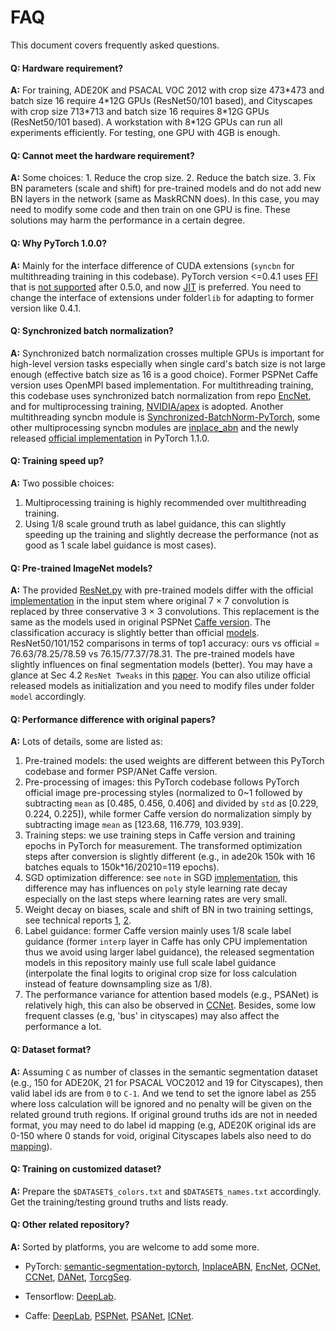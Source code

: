 # FAQ

This document covers frequently asked questions.

#### Q: Hardware requirement?

**A:** For training, ADE20K and PSACAL VOC 2012 with crop size 473\*473 and batch size 16 require 4*12G GPUs (ResNet50/101 based), and Cityscapes with crop size 713\*713 and batch size 16 requires 8\*12G GPUs   (ResNet50/101 based). A workstation with 8\*12G GPUs can run all experiments efficiently. For testing, one GPU with 4GB is enough.

#### Q: Cannot meet the hardware requirement?

**A:** Some choices: 1. Reduce the crop size. 2. Reduce the batch size. 3. Fix BN parameters (scale and shift) for pre-trained models and do not add new BN layers in the network (same as MaskRCNN does). In this case, you may need to modify some code and then train on one GPU is fine. These solutions may harm the performance in a certain degree.

#### Q: Why PyTorch 1.0.0?

**A:** Mainly for the interface difference of CUDA extensions (`syncbn` for multithreading training in this codebase). PyTorch version <=0.4.1 uses [FFI](https://github.com/pytorch/extension-ffi) that is [not supported](https://github.com/pytorch/extension-ffi/issues/19) after 0.5.0, and now [JIT](https://github.com/pytorch/extension-cpp) is preferred. You need to change the interface of extensions under folder`lib` for adapting to former version like 0.4.1.

#### Q: Synchronized batch normalization?

**A:** Synchronized batch normalization crosses multiple GPUs is important for high-level version tasks especially when single card's batch size is not large enough (effective batch size as 16 is a good choice). Former PSPNet Caffe version uses OpenMPI based implementation. For multithreading training, this codebase uses synchronized batch normalization from repo [EncNet](https://github.com/zhanghang1989/PyTorch-Encoding), and for multiprocessing training, [NVIDIA/apex](https://github.com/NVIDIA/apex) is adopted. Another multithreading syncbn module is [Synchronized-BatchNorm-PyTorch](https://github.com/vacancy/Synchronized-BatchNorm-PyTorch),  some other multiprocessing syncbn modules are [inplace_abn](https://github.com/mapillary/inplace_abn) and the newly released [official implementation](https://pytorch.org/docs/master/nn.html#torch.nn.SyncBatchNorm) in PyTorch 1.1.0.

#### Q: Training speed up?

**A:** Two possible choices:

1. Multiprocessing training is highly recommended over multithreading training.
2. Using 1/8 scale ground truth as label guidance, this can slightly speeding up the training and slightly decrease the performance (not as good as 1 scale label guidance is most cases).

#### Q: Pre-trained ImageNet models?

**A:** The provided [ResNet.py](./model/resnet.py) with pre-trained models differ with the official [implementation](https://github.com/hszhao/semseg-dev/blob/master/model/resnet.py) in the input stem where original 7 × 7 convolution is replaced by three conservative 3 × 3 convolutions. This replacement is the same as the models used in original PSPNet [Caffe version](https://github.com/hszhao/PSPNet). The classification accuracy is slightly better than official [models](https://pytorch.org/docs/stable/torchvision/models.html). ResNet50/101/152 comparisons in terms of top1 accuracy: ours vs official = 76.63/78.25/78.59 vs 76.15/77.37/78.31. The pre-trained models have slightly influences on final segmentation models (better). You may have a glance at Sec 4.2 `ResNet Tweaks` in this [paper](https://arxiv.org/pdf/1812.01187.pdf). You can also utilize official released models as initialization and you need to modify files under folder `model` accordingly.

#### Q: Performance difference with original papers?

**A:** Lots of details, some are listed as:

1. Pre-trained models: the used weights are different between this PyTorch codebase and former PSP/ANet Caffe version.
2. Pre-processing of images: this PyTorch codebase follows PyTorch official image pre-processing styles (normalized to 0~1 followed by subtracting `mean` as [0.485, 0.456, 0.406] and divided by `std` as  [0.229, 0.224, 0.225]), while former Caffe version do normalization simply by subtracting image `mean` as [123.68, 116.779, 103.939].
3. Training steps: we use training steps in Caffe version and training epochs in PyTorch for measurement. The transformed optimization steps after conversion is slightly different (e.g., in ade20k 150k with 16 batches equals to 150k*16/20210=119 epochs).
4. SGD optimization difference: see `note` in SGD [implementation](https://pytorch.org/docs/stable/_modules/torch/optim/sgd.html), this difference may has influences on `poly` style learning rate decay especially on the last steps where learning rates are very small.
5. Weight decay on biases, scale and shift of BN in two training settings, see technical reports [1](https://arxiv.org/pdf/1812.01187.pdf), [2](https://arxiv.org/pdf/1807.11205.pdf).
6. Label guidance: former Caffe version mainly uses 1/8 scale label guidance (former `interp` layer in Caffe has only CPU implementation thus we avoid using larger label guidance), the released segmentation models in this repository mainly use full scale label guidance (interpolate the final logits to original crop size for loss calculation instead of feature downsampling size as 1/8).
7. The performance variance for attention based models (e.g., PSANet) is relatively high, this can also be observed in [CCNet](https://github.com/speedinghzl/CCNet). Besides, some low frequent classes (e.g, 'bus' in cityscapes) may also affect the performance a lot.

#### Q: Dataset format?

**A:** Assuming `C` as number of classes in the semantic segmentation dataset (e.g., 150 for ADE20K, 21 for PSACAL VOC2012 and 19 for Cityscapes), then valid label ids are from `0` to `C-1`. And we tend to set the ignore label as 255 where loss calculation will be ignored and no penalty will be given on the related ground truth regions. If original ground truths ids are not in needed format, you may need to do label id mapping (e.g, ADE20K original ids are 0-150 where 0 stands for void, original Cityscapes labels also need to do [mapping](https://github.com/mcordts/cityscapesScripts/blob/master/cityscapesscripts/preparation/createTrainIdLabelImgs.py)).

#### Q: Training on customized dataset?

**A:** Prepare the `$DATASET$_colors.txt` and `$DATASET$_names.txt` accordingly. Get the training/testing ground truths and lists ready.

#### Q: Other related repository?

**A:** Sorted by platforms, you are welcome to add some more.

- PyTorch: [semantic-segmentation-pytorch](https://github.com/CSAILVision/semantic-segmentation-pytorch), [InplaceABN](https://github.com/mapillary/inplace_abn), [EncNet](https://github.com/zhanghang1989/PyTorch-Encoding), [OCNet](https://github.com/PkuRainBow/OCNet.pytorch), [CCNet](https://github.com/speedinghzl/CCNet), [DANet](https://github.com/junfu1115/DANet), [TorcgSeg](https://github.com/ycszen/TorchSeg).

- Tensorflow: [DeepLab](https://github.com/tensorflow/models/tree/master/research/deeplab).

- Caffe: [DeepLab](https://bitbucket.org/deeplab/deeplab-public), [PSPNet](https://github.com/hszhao/PSPNet), [PSANet](https://github.com/hszhao/PSPNet), [ICNet](https://github.com/hszhao/PSPNet).